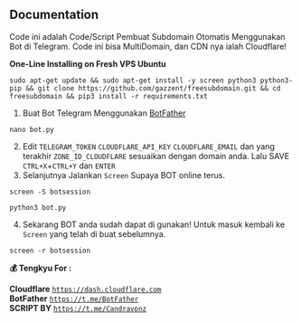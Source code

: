 ## Documentation
Code ini adalah Code/Script Pembuat Subdomain Otomatis Menggunakan Bot di Telegram. Code ini bisa MultiDomain, dan CDN nya ialah Cloudflare!

**One-Line Installing on Fresh VPS Ubuntu**
```shell script
sudo apt-get update && sudo apt-get install -y screen python3 python3-pip && git clone https://github.com/gazzent/freesubdomain.git && cd freesubdomain && pip3 install -r requirements.txt
```
1. Buat Bot Telegram Menggunakan [BotFather](https://t.me/BotFather)
```shell script
nano bot.py
```
2. Edit `TELEGRAM_TOKEN` `CLOUDFLARE_API_KEY` `CLOUDFLARE_EMAIL` dan yang terakhir `ZONE_ID_CLOUDFLARE` sesuaikan dengan domain anda. Lalu SAVE `CTRL+X`+`CTRL+Y` dan `ENTER`
3. Selanjutnya Jalankan `Screen` Supaya BOT online terus.
```shell script
screen -S botsession
```
```shell script
python3 bot.py
```
4. Sekarang BOT anda sudah dapat di gunakan! Untuk masuk kembali ke `Screen` yang telah di buat sebelumnya.
```shell script
screen -r botsession
```
**💰 Tengkyu For :**

<b>Cloudflare</b> <code>https://dash.cloudflare.com</code></br>
<b>BotFather</b> <code>https://t.me/BotFather</code></br>
<b>SCRIPT BY</b> <code>https://t.me/Candravpnz</code></br>
